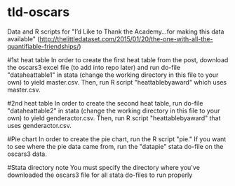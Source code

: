# tld-oscars
Data and R scripts for "I’d Like to Thank the Academy…for making this data available" (http://thelittledataset.com/2015/01/20/the-one-with-all-the-quantifiable-friendships/)

#1st heat table
In order to create the first heat table from the post, download the oscars3 excel file (to add into repo later) and run do-file "dataheattable1" in stata (change the working directory in this file to your own) to yield master.csv. Then, run R script "heattablebyaward" which uses master.csv.

#2nd heat table
In order to create the second heat table, run do-file "dataheattable2" in stata (change the working directory in this file to your own) to yield genderactor.csv. Then, run R script "heattablebyaward" that uses genderactor.csv.

#Pie chart
In order to create the pie chart, run the R script "pie." If you want to see where the pie data came from, run the "datapie" stata do-file on the oscars3 data. 

#Stata directory note
You must specify the directory where you've downloaded the oscars3 file for all stata do-files to run properly
